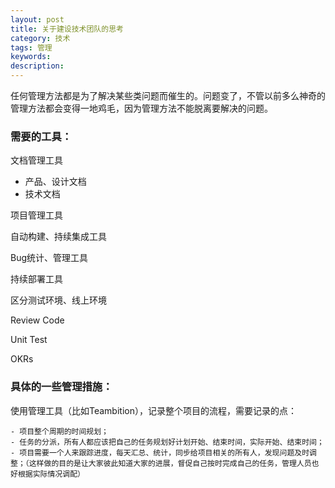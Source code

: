 ```yaml
---
layout: post
title: 关于建设技术团队的思考
category: 技术
tags: 管理
keywords:
description:
---
```



任何管理方法都是为了解决某些类问题而催生的。问题变了，不管以前多么神奇的管理方法都会变得一地鸡毛，因为管理方法不能脱离要解决的问题。


### 需要的工具：

文档管理工具

- 产品、设计文档
- 技术文档


项目管理工具

自动构建、持续集成工具

Bug统计、管理工具

持续部署工具

区分测试环境、线上环境

Review Code

Unit Test

OKRs





### 具体的一些管理措施：

使用管理工具（比如Teambition），记录整个项目的流程，需要记录的点：

    - 项目整个周期的时间规划；
    - 任务的分派，所有人都应该把自己的任务规划好计划开始、结束时间，实际开始、结束时间；
    - 项目需要一个人来跟踪进度，每天汇总、统计，同步给项目相关的所有人，发现问题及时调整；（这样做的目的是让大家彼此知道大家的进展，督促自己按时完成自己的任务，管理人员也好根据实际情况调配）

